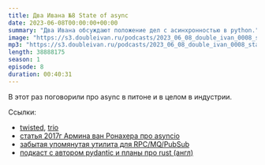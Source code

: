 ```yaml
---
title: Два Ивана №8 State of async
date: 2023-06-08T00:00:00+00:00
summary: "Два Ивана обсуждают положение дел с асинхронностью в python."
image: "https://s3.doubleivan.ru/podcasts/2023_06_08_double_ivan_0008_state_of_async.jpg"
mp3: "https://s3.doubleivan.ru/podcasts/2023_06_08_double_ivan_0008_state_of_async.mp3"
length: 38888175
season: 1
episode: 8
duration: 00:40:31
---
```


В этот раз поговорили про async в питоне и в целом в индустрии.

Ссылки:
- [twisted](https://twisted.org/), [trio](https://trio.readthedocs.io/en/stable/)
- [статья 2017г Армина ван Ронахера про asyncio](https://lucumr.pocoo.org/2016/10/30/i-dont-understand-asyncio/)
- [забытая упомянутая утилита для RPC/MQ/PubSub](https://github.com/lega911/ijson)
- [подкаст с автором pydantic и планы про rust (англ)](https://talkpython.fm/episodes/show/376/pydantic-v2-the-plan)
